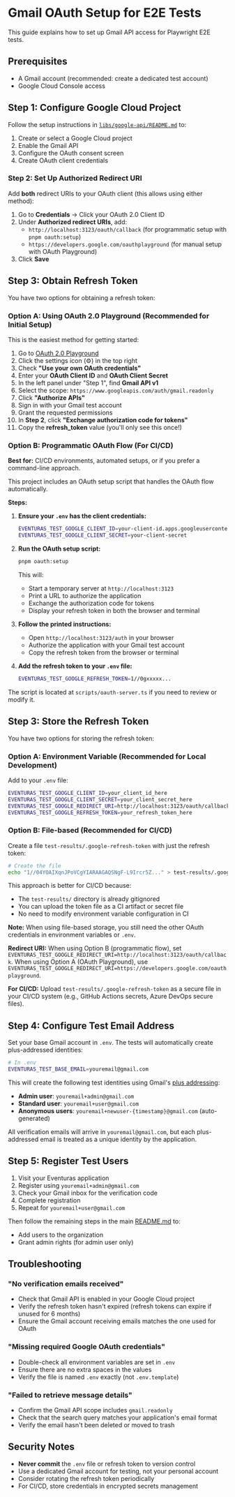 # Gmail OAuth Setup for E2E Tests

This guide explains how to set up Gmail API access for Playwright E2E tests.

## Prerequisites

- A Gmail account (recommended: create a dedicated test account)
- Google Cloud Console access

## Step 1: Configure Google Cloud Project

Follow the setup instructions in [`libs/google-api/README.md`](../../libs/google-api/README.md#setting-up-gmail-oauth) to:

1. Create or select a Google Cloud project
2. Enable the Gmail API
3. Configure the OAuth consent screen
4. Create OAuth client credentials

### Step 2: Set Up Authorized Redirect URI

Add **both** redirect URIs to your OAuth client (this allows using either method):

1. Go to **Credentials** → Click your OAuth 2.0 Client ID
2. Under **Authorized redirect URIs**, add:
   - `http://localhost:3123/oauth/callback` (for programmatic setup with `pnpm oauth:setup`)
   - `https://developers.google.com/oauthplayground` (for manual setup with OAuth Playground)
3. Click **Save**

## Step 3: Obtain Refresh Token

You have two options for obtaining a refresh token:

### Option A: Using OAuth 2.0 Playground (Recommended for Initial Setup)

This is the easiest method for getting started:

1. Go to [OAuth 2.0 Playground](https://developers.google.com/oauthplayground)
2. Click the settings icon (⚙️) in the top right
3. Check **"Use your own OAuth credentials"**
4. Enter your **OAuth Client ID** and **OAuth Client Secret**
5. In the left panel under "Step 1", find **Gmail API v1**
6. Select the scope: `https://www.googleapis.com/auth/gmail.readonly`
7. Click **"Authorize APIs"**
8. Sign in with your Gmail test account
9. Grant the requested permissions
10. In **Step 2**, click **"Exchange authorization code for tokens"**
11. Copy the **refresh_token** value (you'll only see this once!)

### Option B: Programmatic OAuth Flow (For CI/CD)

**Best for:** CI/CD environments, automated setups, or if you prefer a command-line approach.

This project includes an OAuth setup script that handles the OAuth flow automatically.

**Steps:**

1. **Ensure your `.env` has the client credentials:**

   ```bash
   EVENTURAS_TEST_GOOGLE_CLIENT_ID=your-client-id.apps.googleusercontent.com
   EVENTURAS_TEST_GOOGLE_CLIENT_SECRET=your-client-secret
   ```

2. **Run the OAuth setup script:**

   ```bash
   pnpm oauth:setup
   ```

   This will:
   - Start a temporary server at `http://localhost:3123`
   - Print a URL to authorize the application
   - Exchange the authorization code for tokens
   - Display your refresh token in both the browser and terminal

3. **Follow the printed instructions:**
   - Open `http://localhost:3123/auth` in your browser
   - Authorize the application with your Gmail test account
   - Copy the refresh token from the browser or terminal

4. **Add the refresh token to your `.env` file:**

   ```bash
   EVENTURAS_TEST_GOOGLE_REFRESH_TOKEN=1//0gxxxxx...
   ```

The script is located at `scripts/oauth-server.ts` if you need to review or modify it.

## Step 3: Store the Refresh Token

You have two options for storing the refresh token:

### Option A: Environment Variable (Recommended for Local Development)

Add to your `.env` file:

```bash
EVENTURAS_TEST_GOOGLE_CLIENT_ID=your_client_id_here
EVENTURAS_TEST_GOOGLE_CLIENT_SECRET=your_client_secret_here
EVENTURAS_TEST_GOOGLE_REDIRECT_URI=http://localhost:3123/oauth/callback
EVENTURAS_TEST_GOOGLE_REFRESH_TOKEN=your_refresh_token_here
```

### Option B: File-based (Recommended for CI/CD)

Create a file `test-results/.google-refresh-token` with just the refresh token:

```bash
# Create the file
echo "1//04YOAIXqnJPoVCgYIARAAGAQSNgF-L9Ircr5Z..." > test-results/.google-refresh-token
```

This approach is better for CI/CD because:
- The `test-results/` directory is already gitignored
- You can upload the token file as a CI artifact or secret file
- No need to modify environment variable configuration in CI

**Note:** When using file-based storage, you still need the other OAuth credentials in environment variables or `.env`.

**Redirect URI:** When using Option B (programmatic flow), set `EVENTURAS_TEST_GOOGLE_REDIRECT_URI=http://localhost:3123/oauth/callback`. When using Option A (OAuth Playground), use `EVENTURAS_TEST_GOOGLE_REDIRECT_URI=https://developers.google.com/oauthplayground`.

**For CI/CD:** Upload `test-results/.google-refresh-token` as a secure file in your CI/CD system (e.g., GitHub Actions secrets, Azure DevOps secure files).

## Step 4: Configure Test Email Address

Set your base Gmail account in `.env`. The tests will automatically create plus-addressed identities:

```bash
# In .env
EVENTURAS_TEST_BASE_EMAIL=youremail@gmail.com
```

This will create the following test identities using Gmail's [plus addressing](https://gmail.googleblog.com/2008/03/2-hidden-ways-to-get-more-from-your.html):

- **Admin user**: `youremail+admin@gmail.com`
- **Standard user**: `youremail+user@gmail.com`
- **Anonymous users**: `youremail+newuser-{timestamp}@gmail.com` (auto-generated)

All verification emails will arrive in `youremail@gmail.com`, but each plus-addressed email is treated as a unique identity by the application.

## Step 5: Register Test Users

1. Visit your Eventuras application
2. Register using `youremail+admin@gmail.com`
3. Check your Gmail inbox for the verification code
4. Complete registration
5. Repeat for `youremail+user@gmail.com`

Then follow the remaining steps in the main [README.md](./README.md#test-account-setup) to:

- Add users to the organization
- Grant admin rights (for admin user only)

## Troubleshooting

### "No verification emails received"

- Check that Gmail API is enabled in your Google Cloud project
- Verify the refresh token hasn't expired (refresh tokens can expire if unused for 6 months)
- Ensure the Gmail account receiving emails matches the one used for OAuth

### "Missing required Google OAuth credentials"

- Double-check all environment variables are set in `.env`
- Ensure there are no extra spaces in the values
- Verify the file is named `.env` exactly (not `.env.template`)

### "Failed to retrieve message details"

- Confirm the Gmail API scope includes `gmail.readonly`
- Check that the search query matches your application's email format
- Verify the email hasn't been deleted or moved to trash

## Security Notes

- **Never commit** the `.env` file or refresh token to version control
- Use a dedicated Gmail account for testing, not your personal account
- Consider rotating the refresh token periodically
- For CI/CD, store credentials in encrypted secrets management
